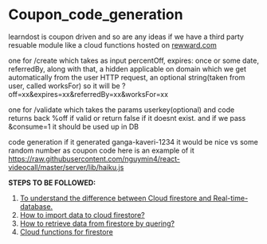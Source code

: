 # Coupon_code_generation


learndost is coupon driven and so are any ideas if we have a third party resuable module like a cloud functions hosted on [rewward.com](http://rewward.com/?reqp=1&reqr=)

one for /create which takes as input  percentOff, expires: once or some date, referredBy, along with that, a hidden applicable on domain which we get automatically from the user HTTP request, an optional string(taken from user, called worksFor)
so it will be ?off=xx&expires=xx&referredBy=xx&worksFor=xx

one for /validate which takes the params userkey(optional) and code returns back %off if valid or return false if it doesnt exist. and if we pass &consume=1 it should be used up in DB

code generation if it generated ganga-kaveri-1234 it would be nice vs some random number as coupon code here is an example of it
https://raw.githubusercontent.com/nguymin4/react-videocall/master/server/lib/haiku.js

**STEPS TO BE FOLLOWED:** 

1. [To understand the difference between Cloud firestore and Real-time-database.](https://medium.com/@beingrahul/firebase-cloud-firestore-v-s-firebase-realtime-database-931d4265d4b0)
2. [How to import data to cloud firestore?](https://hackernoon.com/filling-cloud-firestore-with-data-3f67d26bd66e)
3. [How to retrieve data from firestore by quering?](https://firebase.google.com/docs/firestore/query-data/get-data)
4. [Cloud functions for firestore](https://www.youtube.com/watch?v=DYfP-UIKxH0&list=PLl-K7zZEsYLkPZHe41m4jfAxUi0JjLgSM)
